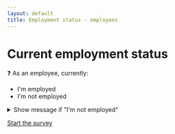 ```yaml
---
layout: default
title: Employment status - employees
---
```


# Current employment status

:question: As an employee, currently:
- I'm employed
- I'm not employed

<details>
	<summary>Show message if "I'm not employed"</summary>
	Please fill out the survey as though you were still working at your last job.
</details>

[Start the survey](./0_4_main_form.html)